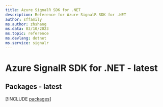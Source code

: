 ```yaml
---
title: Azure SignalR SDK for .NET
description: Reference for Azure SignalR SDK for .NET
author: sffamily
ms.author: zhshang
ms.data: 03/10/2023
ms.topic: reference
ms.devlang: dotnet
ms.service: signalr
---
```

# Azure SignalR SDK for .NET - latest
## Packages - latest
[!INCLUDE [packages](signalr-index.md)]